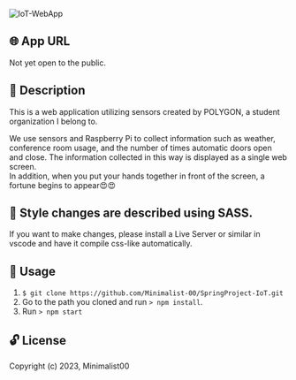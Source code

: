 ![IoT-WebApp](https://user-images.githubusercontent.com/58283244/233959095-1d548cc4-445f-4e66-a2f8-978c54e86415.png)

## 🌐 App URL

Not yet open to the public.  


## 📄 Description

This is a web application utilizing sensors created by POLYGON, a student organization I belong to.

We use sensors and Raspberry Pi to collect information such as weather, conference room usage, and the number of times automatic doors open and close. The information collected in this way is displayed as a single web screen.  
In addition, when you put your hands together in front of the screen, a fortune begins to appear😍😍  

## :art: Style changes are described using SASS.
If you want to make changes, please install a Live Server or similar in vscode and have it compile css-like automatically.


## 💬 Usage

1. `$ git clone https://github.com/Minimalist-00/SpringProject-IoT.git`
2. Go to the path you cloned and run `> npm install`.
3. Run `> npm start`


## 🔓 License

Copyright (c) 2023, Minimalist00
